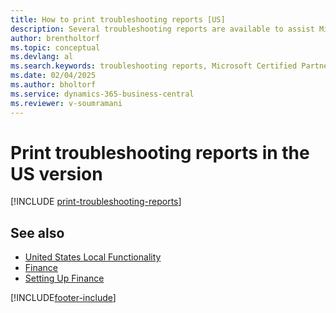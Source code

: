 ```yaml
---
title: How to print troubleshooting reports [US]
description: Several troubleshooting reports are available to assist Microsoft Certified Partners with troubleshooting issues in the US version.
author: brentholtorf
ms.topic: conceptual
ms.devlang: al
ms.search.keywords: troubleshooting reports, Microsoft Certified Partners
ms.date: 02/04/2025
ms.author: bholtorf
ms.service: dynamics-365-business-central
ms.reviewer: v-soumramani
---
```

# Print troubleshooting reports in the US version

[!INCLUDE [print-troubleshooting-reports](../includes/CAMXUS/print-troubleshooting-reports.md)]

## See also

- [United States Local Functionality](united-states-local-functionality.md)  
- [Finance](../../finance.md)  
- [Setting Up Finance](../../finance.md)

[!INCLUDE[footer-include](../../includes/footer-banner.md)]